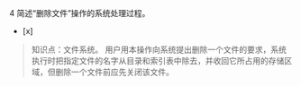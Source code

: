 4
简述“删除文件”操作的系统处理过程。
- [x]  

> 知识点：文件系统。
> 用户用本操作向系统提出删除一个文件的要求，系统执行时把指定文件的名字从目录和索引表中除去，并收回它所占用的存储区域，但删除一个文件前应先关闭该文件。

